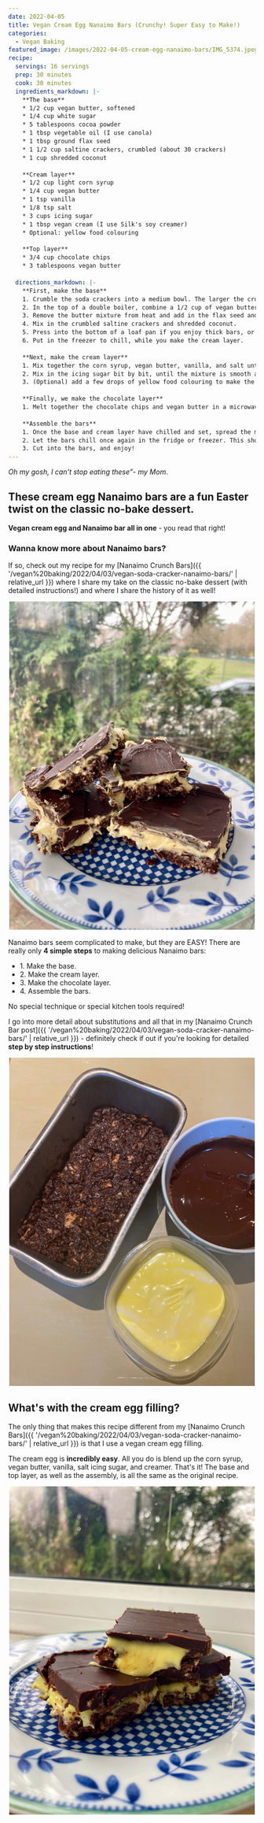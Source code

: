 ```yaml
---
date: 2022-04-05
title: Vegan Cream Egg Nanaimo Bars (Crunchy! Super Easy to Make!)
categories:
  - Vegan Baking
featured_image: /images/2022-04-05-cream-egg-nanaimo-bars/IMG_5374.jpeg
recipe:
  servings: 16 servings
  prep: 30 minutes
  cook: 30 minutes
  ingredients_markdown: |-
    **The base**
    * 1/2 cup vegan butter, softened
    * 1/4 cup white sugar
    * 5 tablespoons cocoa powder
    * 1 tbsp vegetable oil (I use canola)
    * 1 tbsp ground flax seed
    * 1 1/2 cup saltine crackers, crumbled (about 30 crackers)
    * 1 cup shredded coconut

    **Cream layer**
    * 1/2 cup light corn syrup
    * 1/4 cup vegan butter
    * 1 tsp vanilla
    * 1/8 tsp salt
    * 3 cups icing sugar
    * 1 tbsp vegan cream (I use Silk's soy creamer)
    * Optional: yellow food colouring

    **Top layer**
    * 3/4 cup chocolate chips
    * 3 tablespoons vegan butter

  directions_markdown: |-
    **First, make the base**
    1. Crumble the soda crackers into a medium bowl. The larger the crumbs, the crunchier the Nanaimo bar!
    2. In the top of a double boiler, combine a 1/2 cup of vegan butter, white sugar, and cocoa powder. Stir until melted and smooth.
    3. Remove the butter mixture from heat and add in the flax seed and oil. Mix well.
    4. Mix in the crumbled saltine crackers and shredded coconut.
    5. Press into the bottom of a loaf pan if you enjoy thick bars, or an 8x8 pan if you thinner bars.
    6. Put in the freezer to chill, while you make the cream layer.

    **Next, make the cream layer**
    1. Mix together the corn syrup, vegan butter, vanilla, and salt until smooth, either by hand or with a hand mixer.
    2. Mix in the icing sugar bit by bit, until the mixture is smooth and creamy.
    3. (Optional) add a few drops of yellow food colouring to make the mixture look more egg-like.

    **Finally, we make the chocolate layer**
    1. Melt together the chocolate chips and vegan butter in a microwave-safe bowl. Microwave for about 45 seconds at a time, stirring in between. Microwave until the mixture is soft and silky. This should take about 2 minutes.

    **Assemble the bars**
    1. Once the base and cream layer have chilled and set, spread the melted chocolate over the bars. 
    2. Let the bars chill once again in the fridge or freezer. This should take about 15 minutes.
    3. Cut into the bars, and enjoy!
---
```



*Oh my gosh, I can't stop eating these"- my Mom*.

## These cream egg Nanaimo bars are a fun Easter twist on the classic no-bake dessert.

**Vegan cream egg and Nanaimo bar all in one** - you read that right!

### Wanna know more about Nanaimo bars?

If so, check out my recipe for my [Nanaimo Crunch Bars]({{ '/vegan%20baking/2022/04/03/vegan-soda-cracker-nanaimo-bars/' | relative_url }}) where I share my take on the classic no-bake dessert (with detailed instructions!) and where I share the history of it as well!

<p align="center">
<img src="/images/2022-04-04-nanaimo-bars/IMG_5151.jpeg" width="500"
alt="Nanaimo Crunch Bars.">
</p>

Nanaimo bars seem complicated to make, but they are EASY! There are really only **4 simple steps** to making delicious Nanaimo bars:
<ul>
<li>1. Make the base.</li>
<li>2. Make the cream layer.</li>
<li>3. Make the chocolate layer.</li>
<li>4. Assemble the bars.</li>
</ul>

No special technique or special kitchen tools required!

I go into more detail about substitutions and all that in my [Nanaimo Crunch Bar post]({{ '/vegan%20baking/2022/04/03/vegan-soda-cracker-nanaimo-bars/' | relative_url }}) - definitely check if out if you're looking for detailed **step by step instructions**! 

<p align="center">
<img src="/images/2022-04-05-cream-egg-nanaimo-bars/IMG_5339.jpeg" width="500">
</p>

## What's with the cream egg filling?

The only thing that makes this recipe different from my [Nanaimo Crunch Bars]({{ '/vegan%20baking/2022/04/03/vegan-soda-cracker-nanaimo-bars/' | relative_url }}) is that I use a vegan cream egg filling.

The cream egg is **incredibly easy**. All you do is blend up the corn syrup, vegan butter, vanilla, salt icing sugar, and creamer. That's it! The base and top layer, as well as the assembly, is all the same as the original recipe.

<p align="center">
<img src="/images/2022-04-05-cream-egg-nanaimo-bars/IMG_5376.jpeg" width="500">
</p>
